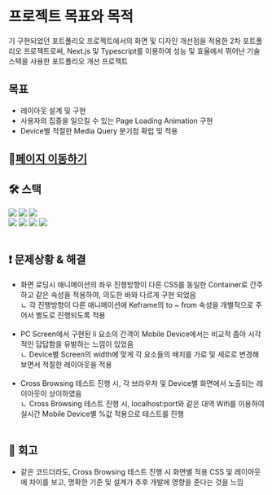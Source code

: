 # 프로젝트 목표와 목적
기 구현되었던 포트폴리오 프로젝트에서의 화면 및 디자인 개선점을 적용한 2차 포트폴리오 프로젝트로써,
Next.js 및 Typescript를 이용하여 성능 및 효율에서 뛰어난 기술스택을 사용한 포트폴리오 개선 프로젝트

## 목표
<ul>
  <li>레이아웃 설계 및 구현</li>
  <li>사용자의 집중을 일으킬 수 있는 Page Loading Animation 구현</li>
  <li>Device별 적절한 Media Query 분기점 확립 및 적용</li>
</ul>

## 🔗[페이지 이동하기](https://next-js-portfolio-smoky.vercel.app/)

## **🛠️ 스택** 

<div>
<img src="https://img.shields.io/badge/html-1572B6?style=for-the-badge&logo=html5&logoColor=white"> 
<img src="https://img.shields.io/badge/css-1572B6?style=for-the-badge&logo=css3&logoColor=white"> 
<img src="https://img.shields.io/badge/javascript-F7DF1E?style=for-the-badge&logo=javascript&logoColor=black"> 
<br>
 <img src="https://img.shields.io/badge/react-61DAFB?style=for-the-badge&logo=react&logoColor=black"> 
<img src="https://img.shields.io/badge/TypeScript-3178c6?style=for-the-badge&logo=TypeScript&logoColor=white">
<img src="https://img.shields.io/badge/Next.js-339933?style=for-the-badge&logo=Next.js&logoColor=white">
 <img src="https://img.shields.io/badge/styled components-DB7093?style=for-the-badge&logo=styledcomponents&logoColor=white">
 </div>
 <br>
 
## **❗ 문제상황 & 해결**
<ul>
 <li>화면 로딩시 애니메이션의 좌우 진행방향이 다른 CSS를 동일한 Container로 간주하고 같은 속성을 적용하여, 의도한 바와 다르게 구현 되었음</li>
 <div>ㄴ 각 진행방향이 다른 애니메이션에 Keframe의 to ~ from 속성을 개별적으로 주어서 별도로 진행되도록 적용</div>
  <br>
 <li>PC Screen에서 구현된 li 요소의 간격이 Mobile Device에서는 비교적 좁아 시각적인 답답함을 유발하는 느낌이 있었음</li>
  <div>ㄴ Device별 Screen의 width에 맞게 각 요소들의 배치를 가로 및 세로로 변경해보면서 적절한 레이아웃을 적용</div>
  <br>
 <li>Cross Browsing 테스트 진행 시, 각 브라우저 및 Device별 화면에서 노출되는 레이아웃이 상이하였음</li>
   <div>ㄴ Cross Browsing 테스트 진행 시, localhost:port와 같은 대역 Wifi를 이용하여 실시간 Mobile Device별 %값 적용으로 테스트를 진행</div>
   <br>
 </li>
 </ul>

## **📌 회고**
<ul>
 <li>같은 코드더라도, Cross Browsing 테스트 진행 시 화면별 적용 CSS 및 레이아웃에 차이를 보고, 명확한 기준 및 설계가 추후 개발에 영향을 준다는 것을 느낌</li>
</ul>
 
